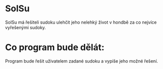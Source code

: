 # SolSu
SolSu má řešiteli sudoku ulehčit jeho nelehký život v hondbě za co nejvíce vyřešenými sudoky.

# Co program bude dělát:
Program bude řešit uživatelem zadané sudoku a vypíše jeho možné řešení.

